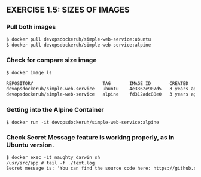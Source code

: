 ## EXERCISE 1.5: SIZES OF IMAGES

### Pull both images 
```markdown
$ docker pull devopsdockeruh/simple-web-service:ubuntu
$ docker pull devopsdockeruh/simple-web-service:alpine 
```
### Check for compare size image
```markdown
$ docker image ls 

REPOSITORY                          TAG       IMAGE ID       CREATED       SIZE 
devopsdockeruh/simple-web-service   ubuntu    4e3362e907d5   3 years ago   83MB 
devopsdockeruh/simple-web-service   alpine    fd312adc88e0   3 years ago   15.7MB
```
### Getting into the Alpine Container
```markdown
$ docker run -it devopsdockeruh/simple-web-service:alpine
```
### Check Secret Message feature is working properly, as in Ubuntu version.
```markdown
$ docker exec -it naughty_darwin sh
/usr/src/app # tail -f ./text.log
Secret message is: 'You can find the source code here: https://github.com/docker-hy'
```
